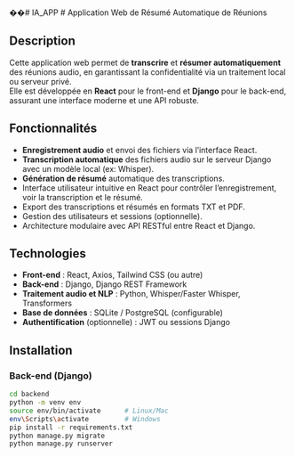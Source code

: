 ��#   I A _ A P P 
 
 # Application Web de Résumé Automatique de Réunions

## Description

Cette application web permet de **transcrire** et **résumer automatiquement** des réunions audio, en garantissant la confidentialité via un traitement local ou serveur privé.  
Elle est développée en **React** pour le front-end et **Django** pour le back-end, assurant une interface moderne et une API robuste.

## Fonctionnalités

- **Enregistrement audio** et envoi des fichiers via l’interface React.
- **Transcription automatique** des fichiers audio sur le serveur Django avec un modèle local (ex: Whisper).
- **Génération de résumé** automatique des transcriptions.
- Interface utilisateur intuitive en React pour contrôler l’enregistrement, voir la transcription et le résumé.
- Export des transcriptions et résumés en formats TXT et PDF.
- Gestion des utilisateurs et sessions (optionnelle).
- Architecture modulaire avec API RESTful entre React et Django.

## Technologies

- **Front-end** : React, Axios, Tailwind CSS (ou autre)
- **Back-end** : Django, Django REST Framework
- **Traitement audio et NLP** : Python, Whisper/Faster Whisper, Transformers
- **Base de données** : SQLite / PostgreSQL (configurable)
- **Authentification** (optionnelle) : JWT ou sessions Django

## Installation

### Back-end (Django)

```bash
cd backend
python -m venv env
source env/bin/activate      # Linux/Mac
env\Scripts\activate         # Windows
pip install -r requirements.txt
python manage.py migrate
python manage.py runserver
